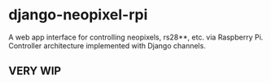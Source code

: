 # django-neopixel-rpi

A web app interface for controlling neopixels, rs28**, etc. via Raspberry Pi. Controller architecture implemented with Django channels.

## VERY WIP
